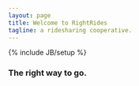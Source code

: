 ```yaml
---
layout: page
title: Welcome to RightRides
tagline: a ridesharing cooperative.
---
```

{% include JB/setup %}

<h3>
The right way to go.
</h3>
